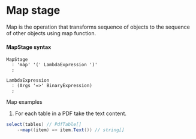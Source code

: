 # Map stage

Map is the operation that transforms sequence of objects to the sequence of other objects using map function.

#### MapStage syntax
```antlr
MapStage
  : 'map' '(' LambdaExpression ')'  
  ;
  
LambdaExpression
  : (Args '=>' BinaryExpression)
  ;
```

Map examples
1. For each table in a PDF take the text content.
```csharp
select(tables) // PdfTable[]
    ->map((item) => item.Text()) // string[]
```